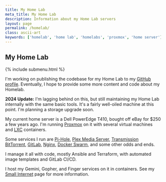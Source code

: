 ```yaml
---
title: My Home Lab
meta_title: My Home Lab
description: Information about my Home Lab servers
layout: page
permalink: /homelab/
class: ascii-art
keywords: ['homelab', 'home lab', 'homelabs', 'proxmox', 'home server']
---
```

## My Home Lab

{% include submenu.html %}

I'm working on publishing the codebase for my Home Lab to my
[GitHub profile](https://github.com/joshbeard?tab=repositories&q=homelab&type=&language=&sort=).
Eventually, I hope to provide some more content and code about my Homelab.

__2024 Update:__ I'm lagging behind on this, but still maintaining my Home Lab
internally with the same basic tools. It's a fairly well-oiled machine at this
point. I'm planning a storage upgrade soon.

My current home server is a Dell PowerEdge T410, bought off eBay for $250 a few
years ago. I'm running [Proxmox](https://www.proxmox.com/en/) on it with
several virtual machines and [LXC](https://en.wikipedia.org/wiki/LXC) containers.

Some services I run are [Pi-Hole](https://pi-hole.net/), [Plex Media Server](https://www.plex.tv/),
[Transmission BitTorrent](https://transmissionbt.com/),
[GitLab](https://about.gitlab.com/),
[Nginx](https://nginx.org/),
[Docker Swarm](https://docs.docker.com/engine/swarm/),
and some other odds and ends.

I manage it all with code, mostly Ansible and Terraform, with automated image
templates and GitLab CI/CD.

I host my Gemini, Gopher, and Finger services on it in containers. See my
[Small Internet](/site/small.html) page for more information.
